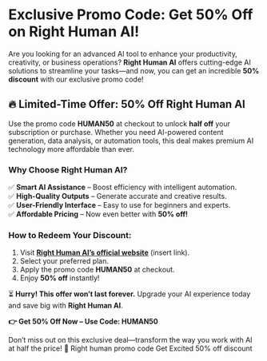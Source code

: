 # **Exclusive Promo Code: Get 50% Off on Right Human AI!**  

Are you looking for an advanced AI tool to enhance your productivity, creativity, or business operations? **Right Human AI** offers cutting-edge AI solutions to streamline your tasks—and now, you can get an incredible **50% discount** with our exclusive promo code!  

## **🔥 Limited-Time Offer: 50% Off Right Human AI**  
Use the promo code **HUMAN50** at checkout to unlock **half off** your subscription or purchase. Whether you need AI-powered content generation, data analysis, or automation tools, this deal makes premium AI technology more affordable than ever.  

### **Why Choose Right Human AI?**  
✅ **Smart AI Assistance** – Boost efficiency with intelligent automation.  
✅ **High-Quality Outputs** – Generate accurate and creative results.  
✅ **User-Friendly Interface** – Easy to use for beginners and experts.  
✅ **Affordable Pricing** – Now even better with **50% off!**  

### **How to Redeem Your Discount:**  
1. Visit **[Right Human AI’s official website](#)** (insert link).  
2. Select your preferred plan.  
3. Apply the promo code **HUMAN50** at checkout.  
4. Enjoy **50% off** instantly!  

⏳ **Hurry! This offer won’t last forever.** Upgrade your AI experience today and save big with **Right Human AI**.  

**👉 Get 50% Off Now – Use Code: HUMAN50**  

Don’t miss out on this exclusive deal—transform the way you work with AI at half the price! 🚀
Right human promo code Get Excited 50% off discount 
